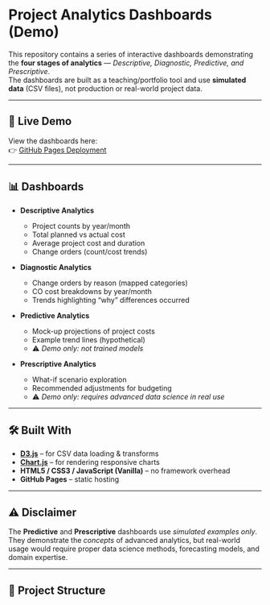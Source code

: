 # Project Analytics Dashboards (Demo)

This repository contains a series of interactive dashboards demonstrating the **four stages of analytics** — *Descriptive, Diagnostic, Predictive, and Prescriptive*.  
The dashboards are built as a teaching/portfolio tool and use **simulated data** (CSV files), not production or real-world project data.

---

## 🚀 Live Demo
View the dashboards here:  
👉 [GitHub Pages Deployment](https://vokouns.github.io/Commercial-Construction-Dashboard/)

---

## 📊 Dashboards
- **Descriptive Analytics**  
  - Project counts by year/month  
  - Total planned vs actual cost  
  - Average project cost and duration  
  - Change orders (count/cost trends)

- **Diagnostic Analytics**  
  - Change orders by reason (mapped categories)  
  - CO cost breakdowns by year/month  
  - Trends highlighting “why” differences occurred

- **Predictive Analytics**  
  - Mock-up projections of project costs  
  - Example trend lines (hypothetical)  
  - ⚠️ *Demo only: not trained models*

- **Prescriptive Analytics**  
  - What-if scenario exploration  
  - Recommended adjustments for budgeting  
  - ⚠️ *Demo only: requires advanced data science in real use*

---

## 🛠️ Built With
- [**D3.js**](https://d3js.org/) – for CSV data loading & transforms  
- [**Chart.js**](https://www.chartjs.org/) – for rendering responsive charts  
- **HTML5 / CSS3 / JavaScript (Vanilla)** – no framework overhead  
- **GitHub Pages** – static hosting  

---

## ⚠️ Disclaimer
The **Predictive** and **Prescriptive** dashboards use *simulated examples only*.  
They demonstrate the *concepts* of advanced analytics, but real-world usage would require proper data science methods, forecasting models, and domain expertise.

---

## 📂 Project Structure

